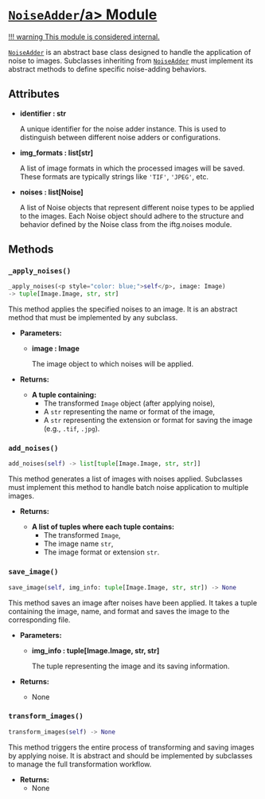 # **<a href='#noiseadder-module' style="text-decoration: underline;">`NoiseAdder`/a> Module**
!!! warning
    This module is considered internal.

<a href='#noiseadder-module style="text-decoration: underline;"'>`NoiseAdder`</a> is an abstract base class designed to handle the application of noise to images. Subclasses inheriting from <a href='#noiseadder-module' style="text-decoration: underline;">`NoiseAdder`</a> must implement its abstract methods to define specific noise-adding behaviors.

## **Attributes**

- **identifier : str**

    A unique identifier for the noise adder instance. This is used to distinguish between different noise adders or configurations.

- **img_formats : list[str]**

    A list of image formats in which the processed images will be saved. These formats are typically strings like `'TIF'`, `'JPEG'`, etc.

- **noises : list[Noise]**

    A list of Noise objects that represent different noise types to be applied to the images. Each Noise object should adhere to the structure and behavior defined by the Noise class from the iftg.noises module.

## **Methods**

### **`_apply_noises()`**

```py   
_apply_noises(<p style="color: blue;">self</p>, image: Image) 
-> tuple[Image.Image, str, str]
```

This method applies the specified noises to an image.
It is an abstract method that must be implemented by any subclass.

- **Parameters:**

    - **image : Image**

        The image object to which noises will be applied.

- **Returns:**

    - **A tuple containing:**
        - The transformed `Image` object (after applying noise),
        - A `str` representing the name or format of the image,
        - A `str` representing the extension or format for saving the image (e.g., `.tif`, `.jpg`).

### **`add_noises()`**

```py
add_noises(self) -> list[tuple[Image.Image, str, str]]
```

This method generates a list of images with noises applied.
Subclasses must implement this method to handle batch noise application to multiple images.

- **Returns:**

    - **A list of tuples where each tuple contains:**
        - The transformed `Image`,
        - The image name `str`,
        - The image format or extension `str`.


### **`save_image()`**

```py
save_image(self, img_info: tuple[Image.Image, str, str]) -> None
```

This method saves an image after noises have been applied.
It takes a tuple containing the image, name, and format and saves the image to the corresponding file.

- **Parameters:**

    - **img_info : tuple[Image.Image, str, str]**
        
        The tuple representing the image and its saving information.

- **Returns:**
    - None

### **`transform_images()`**

```py
transform_images(self) -> None
```

This method triggers the entire process of transforming and saving images by applying noise.
It is abstract and should be implemented by subclasses to manage the full transformation workflow.

- **Returns:**
    - None